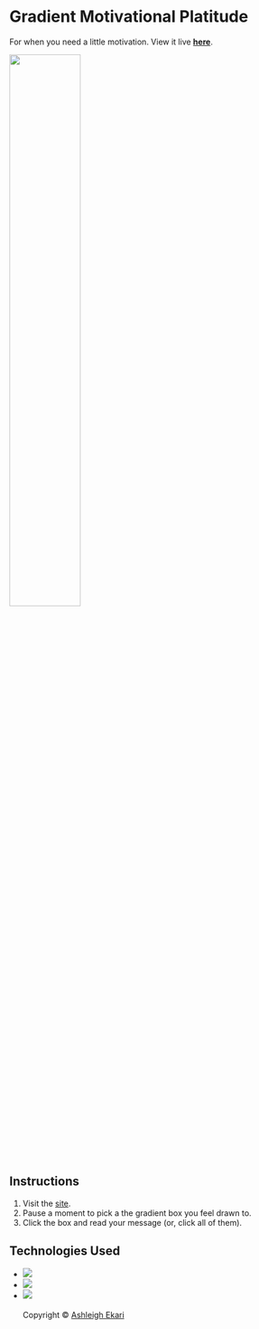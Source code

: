 # Gradient Motivational Platitude
For when you need a little motivation. View it live [**here**](https://aekari.github.io/Gradient-Motivational-Platitude/).

<img src="https://i.imgur.com/hbNmm0u.png" width=50%>

## Instructions
1. Visit the [site](https://aekari.github.io/Gradient-Motivational-Platitude/).<br>
2. Pause a moment to pick a the gradient box you feel drawn to.<br>
3. Click the box and read your message (or, click all of them).<br> 

## Technologies Used

* ![](https://img.shields.io/badge/-HTML-black.svg?style=flat-square&logo=html5&colorB=000)
* ![](https://img.shields.io/badge/-CSS-black.svg?style=flat-square&logo=css3&colorB=000)
* ![](https://img.shields.io/badge/-JAVASCRIPT-black.svg?style=flat-square&logo=JavaScript&colorB=000)
<br><br>
Copyright © [Ashleigh Ekari](https://www.ashleighekari.com)
